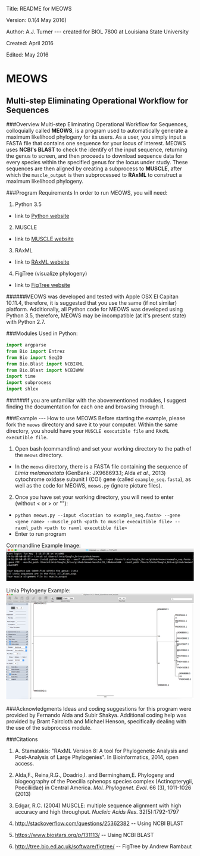 Title: README for MEOWS

Version: 0.1(4 May 2016)

Author: A.J. Turner --- created for BIOL 7800 at Louisiana State University

Created: April 2016

Edited: May 2016

MEOWS
=====

Multi-step Eliminating Operational Workflow for Sequences
---------------------------------------------------------

###Overview
Multi-step Eliminating Operational Workflow for Sequences, colloquially
called **MEOWS**, is a program used to automatically generate a maximum
likelihood phylogeny for its users. As a user, you simply input a FASTA
file that contains one sequence for your locus of interest. MEOWS uses **NCBI's
BLAST** to check the identify of the input sequence, returning the genus to
screen, and then proceeds to download sequence data for every species within
the specified genus for the locus under study. These sequences are then aligned
by creating a subprocess to **MUSCLE**, after which the `muscle_output` is then
subprocessed to **RAxML** to construct a maximum likelihood phylogeny.

###Program Requirements
In order to run MEOWS, you will need:

1. Python 3.5
  * link to [Python website](https://www.python.org/downloads/release/python-350/)
2. MUSCLE
  * link to [MUSCLE website](http://www.drive5.com/muscle/)
3. RAxML
  * link to [RAxML website](http://sco.h-its.org/exelixis/web/software/raxml/)
4. FigTree (visualize phylogeny)
  * link to [FigTree website](http://tree.bio.ed.ac.uk/software/figtree/)
 
######MEOWS was developed and tested with Apple OSX El Capitan 10.11.4, therefore, it is suggested that you use the same (if not similar) platform. Additionally, all Python code for MEOWS was developed using Python 3.5, therefore, MEOWS may be incompatible (at it's present state) with Python 2.7.

###Modules Used in Python:

~~~python
import argparse
from Bio import Entrez
from Bio import SeqIO
from Bio.Blast import NCBIXML
from Bio.Blast import NCBIWWW
import time
import subprocess
import shlex
~~~

######If you are unfamiliar with the abovementioned modules, I suggest finding the documentation for each one and browsing through it.

###Example --- How to use MEOWS
Before starting the example, please fork the `meows` directory and save it to your computer. Within the same directory, you should have your `MUSCLE executible file` and `RAxML executible file`.

1. Open bash (commandline) and set your working directory to the path of the `meows` directory. 
  * In the `meows` directory, there is a FASTA file containing the sequence of *Limia melanonotata* (GenBank: JX968693.1; Alda *et al.*, 2013) cytochrome oxidase subunit I (COI) gene (called `example_seq.fasta`), as well as the code for MEOWS, `meows.py` (ignore picture files).
2. Once you have set your working directory, you will need to enter (without < or > or ""):
  * `python meows.py --input <location to example_seq.fasta> --gene <gene name> --muscle_path <path to muscle execuitible file> --raxml_path <path to raxml executible file>`
  * Enter to run program

Commandline Example Image:
![example image](example.png)

Limia Phylogeny Example:
![Limia phylogeny](limia_phylogeny.png)

###Acknowledgments
Ideas and coding suggestions for this program were provided by Fernando
Alda and Subir Shakya. Additional coding help was provided by Brant Faircloth and Michael Henson,
specifically dealing with the use of the subprocess module.

###Citations
1. A. Stamatakis: "RAxML Version 8: A tool for Phylogenetic Analysis and
Post-Analysis of Large Phylogenies". In Bioinformatics, 2014, open access.

2. Alda,F., Reina,R.G., Doadrio,I. and Bermingham,E. Phylogeny and biogeography of the Poecilia sphenops species complex (Actinopterygii, Poeciliidae) in Central America. *Mol. Phylogenet. Evol*. 66 (3), 1011-1026 (2013)

3. Edgar, R.C. (2004) MUSCLE: multiple sequence alignment with high accuracy and high throughput.
*Nucleic Acids Res*. 32(5):1792-1797

4. http://stackoverflow.com/questions/25362382 -- Using NCBI BLAST

5. https://www.biostars.org/p/131113/ -- Using NCBI BLAST

6. http://tree.bio.ed.ac.uk/software/figtree/ -- FigTree by Andrew Rambaut


